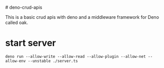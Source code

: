 ﻿﻿# deno-crud-apis

This is a basic crud apis with deno and a middleware framework for Deno called oak.

# start server

```
deno run --allow-write --allow-read --allow-plugin --allow-net --allow-env --unstable ./server.ts
```
